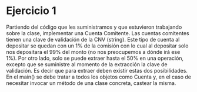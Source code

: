 # Ejercicio 1

Partiendo del código que les suministramos y que estuvieron trabajando sobre la
clase, implementar una Cuenta Comitente. Las cuentas comitentes tienen una clave
de validación de la CNV (string). Este tipo de cuenta al depositar se quedan con un
1% de la comisión con lo cual al depositar solo nos depositara el 99% del monto (no
nos preocupemos a dónde irá ese 1%). Por otro lado, solo se puede extraer hasta el
50% en una operación, excepto que se suministre al momento de la extracción la
clave de validación. Es decir que para extraer deben existir estas dos posibilidades.
En el main() se debe tratar a todos los objetos como Cuenta y, en el caso de
necesitar invocar un método de una clase concreta, castear la misma.